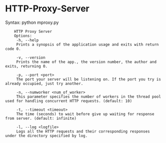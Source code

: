 # HTTP-Proxy-Server
Syntax: python mproxy.py <options> <port number>

        HTTP Proxy Server
        Options:
         -h, --help                         
         Prints a synopsis of the application usage and exits with return code 0.

         -v, --version                      
         Prints the name of the app., the version number, the author and exits, returning 0.

         -p, --port <port>                  
         The port your server will be listening on. If the port you try is already occupied, just try another.

         -n, --numworker <num_of_worker>    
         This parameter specifies the number of workers in the thread pool used for handling concurrent HTTP requests. (default: 10)

         -t, --timeout <timeout>            
         The time (seconds) to wait before give up waiting for response from server. (default: infinite)

         -l, --log <logfile>                
         Logs all the HTTP requests and their corresponding responses under the directory specified by log.
